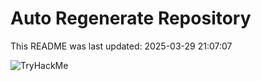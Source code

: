 # Auto Regenerate Repository

This README was last updated: 2025-03-29 21:07:07

 ![TryHackMe](https://tryhackme.com/badge/533634)